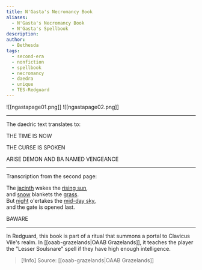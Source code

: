 ```yaml
---
title: N'Gasta's Necromancy Book
aliases:
  - N'Gasta's Necromancy Book
  - N'Gasta's Spellbook
description: 
author:
  - Bethesda
tags:
  - second-era
  - nonfiction
  - spellbook
  - necromancy
  - daedra
  - unique
  - TES-Redguard
---
```

![[ngastapage01.png]]
![[ngastapage02.png]]

*** 

The daedric text translates to:

THE TIME IS NOW

THE CURSE IS SPOKEN

ARISE DEMON AND BA NAMED VENGEANCE

***

Transcription from the second page:

The [jacinth](https://en.uesp.net/wiki/Redguard:Orc%27s_Blood "Redguard:Orc's Blood") wakes the [rising sun](https://en.uesp.net/wiki/Redguard:Amber "Redguard:Amber"),  
and [snow](https://en.uesp.net/wiki/Redguard:Unicorn%27s_Horn "Redguard:Unicorn's Horn") blankets the [grass](https://en.uesp.net/wiki/Redguard:Hist_Sap "Redguard:Hist Sap").  
But [night](https://en.uesp.net/wiki/Redguard:Daedra%27s_Heart "Redguard:Daedra's Heart") o'ertakes the [mid-day sky](https://en.uesp.net/wiki/Redguard:Ectoplasm "Redguard:Ectoplasm"),  
and the gate is opened last.

BAWARE

*** 

In Redguard, this book is part of a ritual that summons a portal to Clavicus Vile's realm. In [[oaab-grazelands|OAAB Grazelands]], it teaches the player the "Lesser Soulsnare" spell if they have high enough intelligence.

> [!Info]
> Source: [[oaab-grazelands|OAAB Grazelands]]